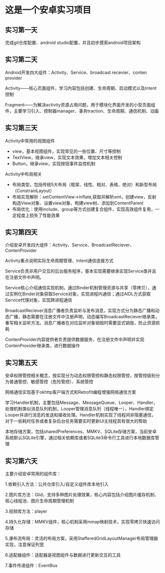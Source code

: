 # 这是一个安卓实习项目
## 实习第一天
完成git仓库配置、android studio配置，并且初步摸索android项目架构



## 实习第二天

Android开发四大组件：Activity、Service、broadcast recevier、conten provider

Activity——核心页面组件，学习内容包括创建、生命周期、启动模式以及Intent控制

Fragment——为解决activity资源占用问题，用于模块化界面开发的小型页面组件，主要学习引入、控制器manager、事务traction、生命周期、通信机制、动画





## 实习第三天

Activity中常用的视图组件

- view，基本视图组件，实现常见的一些位置、尺寸等控制
- TextView，继承view，实现文本效果，增加文本相关控制
- Button，继承view，实现按钮事件监控机制



Activity中布局相关

- 布局类型，包括传统5大布局（框架、线性、相对、表格、绝对）和新型布局（ConstrainLayout）
- 布局实现解析：setContentView->inflate,获取并解析xml，创建view，反射构造View对象、设置view对象、构建view树、添加到ContentParent
- 布局优化：使用include、group等方式创建复合组件，实现高效组件复用，一定程度上损失了性能效果





## 实习第四天

介绍安卓开发四大组件：Activity、Service、BroadcastReciever、ContenProvider

Activity重点说明实际生命周期管理、intent通信连接方式

Service负责非用户交互的后台服务程序，基本实现需要继承实现Service类并且在注册文件中声明。

Service核心介绍通信实现机制，通过Binder机制管理资源与共享（零拷贝），通过实例化Binder对象获取Service对象，实现进程内通信；通过AIDL方式获取Service代理对象，实现跨进程通信

BroadcastReciever消息广播者负责监听与发布消息，实现方式分为静态广播和动态广播，静态需要在注册文件中注册声明，动态编写BroadcastReciever继承类，重写相关监听方法。消息广播者在对应监听对象销毁时需要显式销毁，防止资源损耗

ContenProvider内容提供者负责提供数据服务，在注册文件中声明并实现ContenProvider继承类，进行数据操作







## 实习第五天

安卓权限管控相关概念，按实现分为动态权限管控和静态权限管控，按管控级别分为普通管控、敏感管控（危险管控）、系统管控

网络通信实现基于okhttp客户端方式和Retrofit编程增强网络通信方案

学习Handler机制，主要包括Message、MessageQueue、Looper、Handler，处理机制类似消息队列机制，Looper管理消息队列（线程唯一），Handler绑定Looper并进行消息的发送和接收处理。Handler机制实现了线程间非阻塞通信，对于一些耗时任务或者复杂后台任务需要实时更新UI主线程具有很大的帮助

本地存储方案，包括sharedPreferences、MMKV、SQLite存储方案，当前安卓系统默认SQLite引擎，通过相关依赖库或者SQLite3命令行工具进行本地数据库管理





## 实习第六天

主要介绍安卓常用的组件库：


1.依赖引入方法：公共仓库引入/自定义组件库本地引入

2.图片库方法：Glid，支持多种图片处理效果，核心内容包括介绍图片缓存机制、核心线程池、图片生命周期管理机制

3.视频库方法：player

4.持久化存储：MMKV组件，核心机制采用mmap映射技术，实现零拷贝快速访问存储

5.瀑布流布局：灵活的布局方案，采用StafferedGridLayoutManager布局管理器实现，注意保证列宽

6.适配器组件：适配器是视图组件与数据进行更新交互的工具

7.事件传递组件：EventBus







